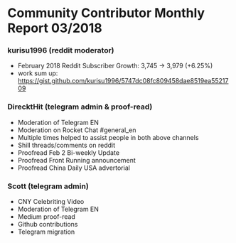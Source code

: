 # Community Contributor Monthly Report 03/2018

### kurisu1996 (reddit moderator)

- February 2018 Reddit Subscriber Growth: 3,745 → 3,979 (+6.25%)
- work sum up: https://gist.github.com/kurisu1996/5747dc08fc809458dae8519ea5521709


### DirecktHit (telegram admin & proof-read)

- Moderation of Telegram EN
- Moderation on Rocket Chat #general_en
- Multiple times helped to assist people in both above channels
- Shill threads/comments on reddit
- Proofread Feb 2 Bi-weekly Update
- Proofread Front Running announcement
- Proofread China Daily USA advertorial


### Scott (telegram admin)

- CNY Celebriting Video
- Moderation of Telegram EN
- Medium proof-read
- Github contributions
- Telegram migration
